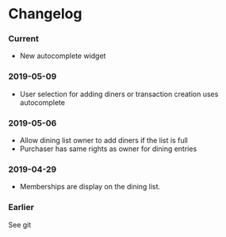 # Changelog

### Current

* New autocomplete widget

### 2019-05-09

* User selection for adding diners or transaction creation uses autocomplete

### 2019-05-06

* Allow dining list owner to add diners if the list is full
* Purchaser has same rights as owner for dining entries

### 2019-04-29

* Memberships are display on the dining list.


### Earlier

See git
